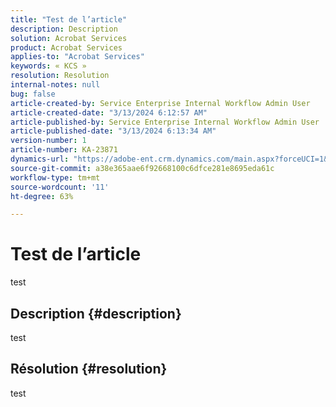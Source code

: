 ```yaml
---
title: "Test de l’article"
description: Description
solution: Acrobat Services
product: Acrobat Services
applies-to: "Acrobat Services"
keywords: « KCS »
resolution: Resolution
internal-notes: null
bug: false
article-created-by: Service Enterprise Internal Workflow Admin User
article-created-date: "3/13/2024 6:12:57 AM"
article-published-by: Service Enterprise Internal Workflow Admin User
article-published-date: "3/13/2024 6:13:34 AM"
version-number: 1
article-number: KA-23871
dynamics-url: "https://adobe-ent.crm.dynamics.com/main.aspx?forceUCI=1&pagetype=entityrecord&etn=knowledgearticle&id=b96930b7-00e1-ee11-904d-6045bd0063aa"
source-git-commit: a38e365aae6f92668100c6dfce281e8695eda61c
workflow-type: tm+mt
source-wordcount: '11'
ht-degree: 63%

---
```


# Test de l’article


test

## Description {#description}

test

## Résolution {#resolution}


test
